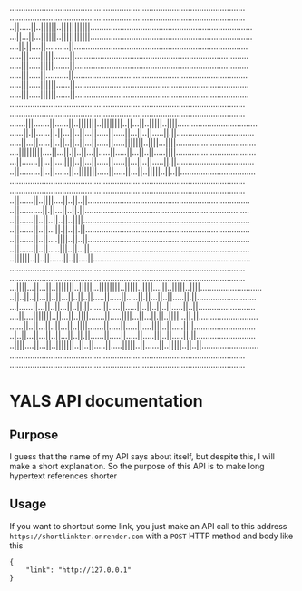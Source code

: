 .......................................................................................................
.......................................................................................................
..||.....||..||||||..|||||||||||.......................................................................
...||...||...||||||..|||||||||||.......................................................................
....||.||....||..........||............................................................................
.....|||.....|||||.......||............................................................................
.....|||.....|||||.......||............................................................................
.....|||.....||..........||............................................................................
.....|||.....||||||......||............................................................................
.....|||.....||||||......||............................................................................
.......................................................................................................
.......................................................................................................
.......|||.......||......||..|||||||..||||||||..||...||..|||||..||||...................................
......||.||......||.||...||..||...||.....||.....||...||..||.....||.||..................................
.....||...||.....||..||..||..||...||.....||.....|||||||..||||...||||...................................
....|||||||||....||...||.||..||...||.....||.....||...||..||.....||||...................................
...||.......||...||....||||..||...||.....||.....||...||..||.....||.||..................................
..||.........||..||......||..|||||||.....||.....||...||..|||||..||..||.................................
.......................................................................................................
.......................................................................................................
..||......||..||||....||..||..||.......................................................................
..||..........||.||...||..||.||........................................................................
..||......||..||..||..||..||||.........................................................................
..||......||..||...||.||..||.||........................................................................
..||......||..||....||||..||..||.......................................................................
..||......||..||.....|||..||...||......................................................................
..||||||..||..||......||..||....||.....................................................................
.......................................................................................................
.......................................................................................................
...||||...||...||..|||||||..|||||...||||||||..|||||..||||....||..|||||..||||...........................
..||..||..||...||..||...||..||..||.....||.....||.....||.||...||..||.....||.||..........................
...|......||...||..||...||..||.||......||.....||.....||..||..||..||.....||..||.........................
....||....|||||||..||...||..||||.......||.....||||...||...||.||..||||...||.||..........................
......||..||...||..||...||..||||.......||.....||.....||....||||..||.....||||...........................
..|..||...||...||..||...||..||.||......||.....||.....||.....|||..||.....||.||..........................
..||||....||...||..|||||||..||..||.....||.....|||||..||......||..|||||..||..||.........................
.......................................................................................................
.......................................................................................................
# YALS API documentation
## Purpose
I guess that the name of my API says about itself, but despite this, I will make a short explanation. So the purpose of this API is to make long hypertext references shorter
## Usage
If you want to shortcut some link, you just make an API call to this address `https://shortlinkter.onrender.com` with a `POST` HTTP method and body like this
```
{
    "link": "http://127.0.0.1"
}
```

